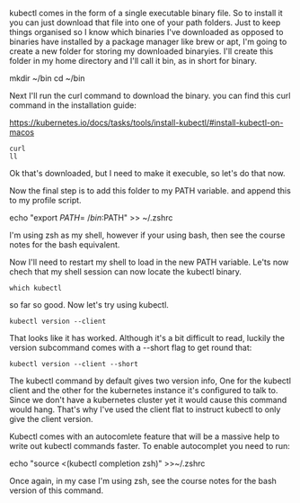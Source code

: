 kubectl comes in the form of a single executable binary file. So to install it you can just download that file into one of your path folders. Just to keep things organised so I know which binaries I've downloaded as opposed to binaries have installed by a package manager like brew or apt, I'm going to create a new folder for storing my downloaded binaryies. I'll create this folder in my home directory and I'll call it bin, as in short for binary.  


mkdir ~/bin
cd ~/bin

Next I'll run the curl command to download the binary. you can find this curl command in the installation guide:

https://kubernetes.io/docs/tasks/tools/install-kubectl/#install-kubectl-on-macos



```
curl 
ll
```

Ok that's downloaded, but I need to make it execuble, so let's do that now. 



Now the final step is to add this folder to my PATH variable. and append this to my profile script. 

echo "export $PATH=~/bin:$PATH" >> ~/.zshrc


I'm using zsh as my shell, however if your using bash, then see the course notes for the bash equivalent. 

Now I'll need to restart my shell to load in the new PATH variable. Le'ts now chech that my shell session can now locate the kubectl binary. 

```
which kubectl 
```

so far so good. Now let's try using kubectl. 

```
kubectl version --client 
```

That looks like it has worked. Although it's a bit difficult to read, luckily the version subcommand comes with a --short flag to get round that:


```
kubectl version --client --short
```

The kubectl command by default gives two version info, One for the kubectl client and the other for the kubernetes instance it's configured to talk to. Since we don't have a kubernetes cluster yet it would cause this command would hang. That's why I've used the client flat to instruct kubectl to only give the client version.  

Kubectl comes with an autocomlete feature that will be a massive help to write out kubectl commands faster. To enable autocomplet
you need to run:


echo "source <(kubectl completion zsh)" >>~/.zshrc


Once again, in my case I'm using zsh, see the course notes for the bash version of this command. 
